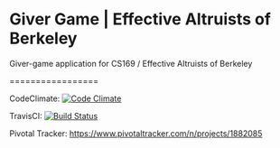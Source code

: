 # Giver Game | Effective Altruists of Berkeley

Giver-game application for CS169 / Effective Altruists of Berkeley

=================

CodeClimate:
[![Code Climate](https://codeclimate.com/github/Nsrose/giver-game/badges/gpa.svg)](https://codeclimate.com/github/Nsrose/giver-game)

TravisCI:
[![Build Status](https://travis-ci.org/Nsrose/giver-game.svg?branch=master)](https://travis-ci.org/Nsrose/giver-game)

Pivotal Tracker: https://www.pivotaltracker.com/n/projects/1882085